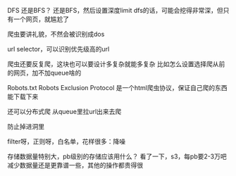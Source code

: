 DFS 还是BFS？
还是BFS，然后设置深度limit
dfs的话，可能会挖得非常深，但只有一个网页，就尴尬了

爬虫要讲礼貌，不然会被识别成dos

url selector，可以识别优先级高的url

爬虫还要反复爬，这块也可以要设计多复杂就能多复杂
比如怎么设置选择爬从前的网页，加不加queue啥的

Robots.txt Robots Exclusion Protocol 是一个html爬虫协议，保证自己爬的东西能下载下来

还可以分布式爬
从queue里拉url出来去爬

防止掉进洞里

filter呀，正则呀，白名单，花样很多：降噪

存储数据量特别大，pb级别的存储应该用什么？
看了一下，s3，每pb要2-3万吧
减少数据量还是更靠谱一些，其他的操作都贵得很
